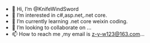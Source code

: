 - 👋 Hi, I’m @KnifeWindSword
- 👀 I’m interested in c#,asp.net,.net core.
- 🌱 I’m currently learning .net core weixin coding.
- 💞️ I’m looking to collaborate on ...
- 📫 How to reach me ,my email is z-y-w123@163.com...

<!---
KnifeWindSword/KnifeWindSword is a ✨ special ✨ repository because its `README.md` (this file) appears on your GitHub profile.
You can click the Preview link to take a look at your changes.
--->
